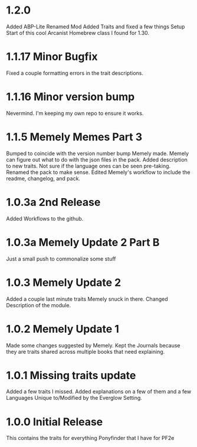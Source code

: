 # 1.2.0
Added ABP-Lite
Renamed Mod
Added Traits and fixed a few things
Setup Start of this cool Arcanist Homebrew class I found for 1.30.
# 1.1.17 Minor Bugfix
Fixed a couple formatting errors in the trait descriptions.
# 1.1.16 Minor version bump
Nevermind. I'm keeping my own repo to ensure it works.
# 1.1.5 Memely Memes Part 3
Bumped to coincide with the version number bump Memely made.
Memely can figure out what to do with the json files in the pack.
Added description to new traits. Not sure if the language ones can be seen pre-taking.
Renamed the pack to make sense.
Edited Memely's workflow to include the readme, changelog, and pack.
# 1.0.3a 2nd Release
Added Workflows to the github.
# 1.0.3a Memely Update 2 Part B
Just a small push to commonalize some stuff
# 1.0.3 Memely Update 2
Added a couple last minute traits Memely snuck in there.
Changed Description of the module.
# 1.0.2 Memely Update 1
Made some changes suggested by Memely. Kept the Journals because they are traits shared across multiple books that need explaining.
# 1.0.1 Missing traits update
Added a few traits I missed. Added explanations on a few of them and a few Languages Unique to/Modified by the Everglow Setting.
# 1.0.0 Initial Release
This contains the traits for everything Ponyfinder that I have for PF2e
